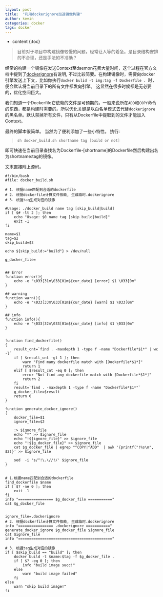 ```yaml
---
layout: post
title:  "利用dockerignore加速镜像构建"
author: kevin
categories: docker
tags: docker
---
```

* content
{:toc}

> 目前对于项目中构建镜像较慢的问题，经常让人等的着急。是目录结构安排的不合理，还是手法的不准确？

经常的构建一个镜像在发送Context至daemon花费大量时间，这个过程在官方文档中提到了[dockerignore](https://docs.docker.com/engine/reference/builder/)有说明,
不过比较简要。在构建镜像时，需要向docker引擎发送上下文，比如你执行`docker bulid -t img:tag -f Dockerfile . `时，便会默认将当前目录下的所有文件都发向引擎。
这显然在很多时候都是无必要的，优化空间巨大。

我们知道一个Dockerfile它依赖的文件是可预期的。一般来说所在`ADD`和`COPY`命令的东西，都是构建时需要的。所以优化关键是以白名单模式去代替`dockerignore`的黑名单。默认禁掉所有文件，只有从Dockerfile中提取到的文件才能加入Context。

最终的脚本很简单。 当然为了便利添加了一些小特性。
执行:
>`sh docker_build.sh shortname tag [build or not]`

即可快速在当前目录查找名为Dockerfile-[shortname]的Dockerfile然后构建出名为shortname:tag的镜像。

文末直接附上源码。

```shell
#!/bin/bash
#file: docker_build.sh

# 1. 根据name匹配到合适的dockerfile
# 2. 根据dockerfile计算文件依赖, 生成临时.dockerignore
# 3. 根据tag生成对应的镜像

#Usage: ./docker_build name tag [skip_build|build]
if [ $# -lt 2 ]; then
    echo "Usage: $0 name tag [skip_build|build]"
    exit -1
fi

name=$1
tag=$2
skip_build=$3

echo ${skip_build:="build"} > /dev/null

g_docker_file=


## Error
function error(){
    echo -e "\033[31m\033[01m${cur_date} [error] $1 \033[0m"
}

## warning
function warn(){
    echo -e "\033[33m\033[01m${cur_date} [warn] $1 \033[0m"
}

## info
function info(){
    echo -e "\033[32m\033[01m${cur_date} [info] $1 \033[0m"
}


function find_dockerfile()
{
    result_cnt=`find . -maxdepth 1 -type f -name "Dockerfile*$1*" | wc -l`
    if [ $result_cnt -gt 1 ]; then
        warn "Find many dockerfile match with [Dockerfile*$1*]"
        return 1
    elif [ $result_cnt -eq 0 ]; then
        error "Not find any dockerfile match with [Dockerfile*$1*]"
        return 2
    fi
    result=`find . -maxdepth 1 -type f -name "Dockerfile*$1*"`
    g_docker_file=$result
    return 0
}

function generate_docker_ignore()
{
    docker_file=$1
    ignore_file=$2

    :> $ignore_file
    echo "*" >> $ignore_file
    echo "!${ignore_file}" >> $ignore_file
    echo "!${g_docker_file}" >> $ignore_file
    cat $g_docker_file | egrep "^COPY|^ADD"  | awk '{printf("!%s\n", $2)}' >> $ignore_file

    sed  -i 's/^!\.\//!/' $ignore_file
}


# 1.根据name匹配到合适的dockerfile
find_dockerfile $name
if [ $? -ne 0 ]; then
    exit -1
fi
info "================ $g_docker_file ==========="
cat $g_docker_file


ignore_file=.dockerignore
# 2. 根据dockerfile计算文件依赖, 生成临时.dockerignore
info "================ .dockerignore ==========="
generate_docker_ignore $g_docker_file $ignore_file
cat $ignore_file
info "==========================================="

# 3. 根据tag生成对应的镜像
if [ $skip_build == "build" ]; then
    docker build -t $name:$tag -f $g_docker_file .
    if [ $? -eq 0 ]; then
        info "build image succ!"
    else
        warn "build image failed"
    fi
else
    warn "skip build image!"
fi
```
